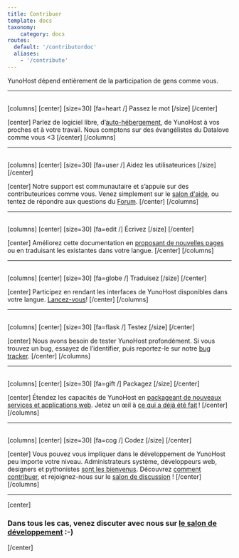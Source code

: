 ```yaml
---
title: Contribuer
template: docs
taxonomy:
    category: docs
routes:
  default: '/contributordoc'
  aliases:
    - '/contribute'
---
```



<p class="lead">
YunoHost dépend entièrement de la participation de gens comme vous.
</p>

<hr style="margin-bottom: 30px;">

[columns]
[center]
[size=30]
[fa=heart /] Passez le mot
[/size]
[/center]

[center]
Parlez de logiciel libre, d’[auto-hébergement](/overview/self_hosting), de YunoHost à vos proches et à votre travail. Nous comptons sur des évangélistes du Datalove comme vous <3
[/center]
[/columns]

<hr style="margin-bottom: 30px;">

[columns]
[center]
[size=30]
[fa=user /] Aidez les utilisateurices
[/size]
[/center]

[center]
Notre support est communautaire et s’appuie sur des contributeurices comme vous. Venez simplement sur le [salon d'aide](/help), ou tentez de répondre aux questions du [Forum](https://forum.yunohost.org/).
[/center]
[/columns]

<hr style="margin-bottom: 30px;">

[columns]
[center]
[size=30]
[fa=edit /] Écrivez
[/size]
[/center]

[center]
Améliorez cette documentation en [proposant de nouvelles pages](/write_documentation) ou en traduisant les existantes dans votre langue.
[/center]
[/columns]

<hr style="margin-bottom: 30px;">

[columns]
[center]
[size=30]
[fa=globe /] Traduisez
[/size]
[/center]

[center]
Participez en rendant les interfaces de YunoHost disponibles dans votre langue. [Lancez-vous](https://translate.yunohost.org/)!
[/center]
[/columns]

<hr style="margin-bottom: 30px;">

[columns]
[center]
[size=30]
[fa=flask /] Testez
[/size]
[/center]

[center]
Nous avons besoin de tester YunoHost profondément. Si vous trouvez un bug, essayez de l’identifier, puis reportez-le sur notre [bug tracker](https://github.com/YunoHost/issues/issues/new).
[/center]
[/columns]

<hr style="margin-bottom: 30px;">

[columns]
[center]
[size=30]
[fa=gift /] Packagez
[/size]
[/center]

[center]
Étendez les capacités de YunoHost en [packageant de nouveaux services et applications web](/packaging_apps). Jetez un œil à [ce qui a déjà été fait](https://apps.yunohost.org) !
[/center]
[/columns]

<hr style="margin-bottom: 30px;">

[columns]
[center]
[size=30]
[fa=cog /] Codez
[/size]
[/center]

[center]
Vous pouvez vous impliquer dans le développement de YunoHost peu importe votre niveau. Administrateurs système, développeurs web, designers et pythonistes [sont les bienvenus](https://github.com/YunoHost). Découvrez [comment contribuer](/dev), et rejoignez-nous sur le [salon de discussion](xmpp:dev@conference.yunohost.org?join) !
[/center]
[/columns]

---

[center]

### Dans tous les cas, venez discuter avec nous sur [le salon de développement](/chat_rooms) :-)

[/center]
